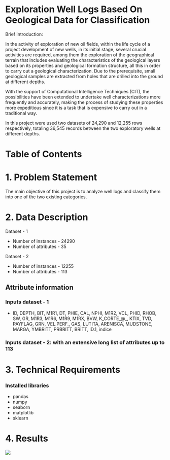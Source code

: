Exploration Well Logs Based On Geological Data for Classification
=================

Brief introduction:

In the activity of exploration of new oil fields, within the life cycle of a project development of new wells, in its initial stage, several crucial activities are required, among them the exploration of the geographical terrain that includes evaluating the characteristics of the geological layers based on its properties and geological formation structure, all this in order to carry out a geological characterization. Due to the prerequisite, small geological samples are extracted from holes that are drilled into the ground at different depths.

With the support of Computational Intelligence Techniques (CIT), the possibilities have been extended to undertake well characterizations more frequently and accurately, making the process of studying these properties more expeditious since it is a task that is expensive to carry out in a traditional way. 

In this project were used two datasets of 24,290 and 12,255 rows respectively, totaling 36,545 records between the two exploratory wells at different depths.

Table of Contents
=================
# 1. Problem Statement

The main objective of this project is to analyze well logs and classify them into one of the two existing categories.

# 2. Data Description

Dataset - 1
* Number of instances - 24290
* Number of attributes - 35 

Dataset - 2
* Number of instances - 12255
* Number of attributes - 113

## Attribute information 

### Inputs dataset - 1
*  ID, DEPTH, BIT, M1R1, DT, PHIE, CAL, NPHI, M1R2,
       VCL, PHID, RHOB, SW, GR, M1R3, M1R6, M1R9, M1RX,
       BVW, K_CORTE_@_, KTIX, TVD, PAYFLAG, GRN, VEL.PERF.,
       GAS, LUTITA, ARENISCA, MUDSTONE, MARGA, YMBRITT, PRBRITT,
       BRITT, ID.1, indice


### Inputs dataset - 2: with an extensive long list of attributes up to 113

# 3. Technical Requirements

### Installed libraries
* pandas
* numpy
* seaborn
* matplotlib
* sklearn

# 4. Results

![](https://github.com/dc36205/Exploration_Well_Logs_Based_On_Geological_Data_for_Classification/blob/master/imgs/Correlation-Matrix-Pearson_Pozo-1.png)

